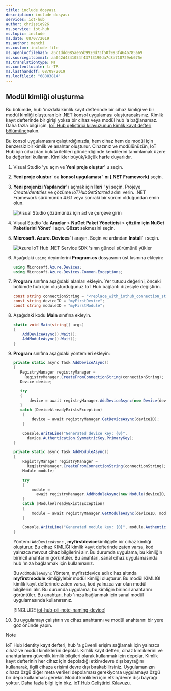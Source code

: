 ```yaml
---
title: include dosyası
description: include dosyası
services: iot-hub
author: chrissie926
ms.service: iot-hub
ms.topic: include
ms.date: 08/07/2019
ms.author: menchi
ms.custom: include file
ms.openlocfilehash: a5c1ddd085ae65b9920d73f50f993f4646785a69
ms.sourcegitcommit: aa042d4341054f437f3190da7c8a718729eb675e
ms.translationtype: MT
ms.contentlocale: tr-TR
ms.lasthandoff: 08/09/2019
ms.locfileid: "68883814"
---
```

## <a name="create-a-module-identity"></a>Modül kimliği oluşturma

Bu bölümde, hub 'ınızdaki kimlik kayıt defterinde bir cihaz kimliği ve bir modül kimliği oluşturan bir .NET konsol uygulaması oluşturacaksınız. Kimlik kayıt defterinde bir girişi yoksa bir cihaz veya modül hub 'a bağlanamaz. Daha fazla bilgi için, [IoT Hub geliştirici kılavuzunun kimlik kayıt defteri bölümüne](../articles/iot-hub/iot-hub-devguide-identity-registry.md)bakın.

Bu konsol uygulamasını çalıştırdığınızda, hem cihaz hem de modül için benzersiz bir kimlik ve anahtar oluşturur. Cihazınız ve modülünüzün, IoT Hub için cihazdan buluta iletileri gönderdiğinde kendilerini tanımlamak üzere bu değerleri kullanın. Kimlikler büyük/küçük harfe duyarlıdır.

1. Visual Studio 'yu açın ve **Yeni proje oluştur**' u seçin.

1. **Yeni proje oluştur**' da **konsol uygulaması ' nı (.NET Framework)** seçin.

1. **Yeni projenizi Yapılandır**' ı açmak için **İleri ' yi** seçin. Projeye *CreateIdentities* ve çözüme *IoTHubGetStarted* adını verin. .NET Framework sürümünün 4.6.1 veya sonraki bir sürüm olduğundan emin olun.

    ![Visual Studio çözümünüz için ad ve çerçeve girin](./media/iot-hub-get-started-create-module-identity-csharp/configure-createidentities-project.png)

1. Visual Studio 'da **Araçlar** > **NuGet Paket Yöneticisi** > **çözüm için NuGet Paketlerini Yönet**' i açın. **Gözat** sekmesini seçin.

1. **Microsoft. Azure. Devices**' i arayın. Seçin ve ardından **Install**' ı seçin.

    ![Azure IoT Hub .NET Service SDK 'sının güncel sürümünü yükler](./media/iot-hub-get-started-create-module-identity-csharp/install-service-sdk.png)

1. Aşağıdaki `using` deyimlerini **Program.cs** dosyasının üst kısmına ekleyin:

   ```csharp
   using Microsoft.Azure.Devices;
   using Microsoft.Azure.Devices.Common.Exceptions;
   ```

1. **Program** sınıfına aşağıdaki alanları ekleyin. Yer tutucu değerini, önceki bölümde hub için oluşturduğunuz IoT Hub bağlantı dizesiyle değiştirin.

   ```csharp
   const string connectionString = "<replace_with_iothub_connection_string>";
   const string deviceID = "myFirstDevice";
   const string moduleID = "myFirstModule";
   ```

1. Aşağıdaki kodu **Main** sınıfına ekleyin.

   ```csharp
   static void Main(string[] args)
   {
       AddDeviceAsync().Wait();
       AddModuleAsync().Wait();
   }
   ```

1. **Program** sınıfına aşağıdaki yöntemleri ekleyin:

    ```csharp
    private static async Task AddDeviceAsync()
    {
       RegistryManager registryManager = 
         RegistryManager.CreateFromConnectionString(connectionString);
       Device device;

       try
       {
           device = await registryManager.AddDeviceAsync(new Device(deviceID));
       }
       catch (DeviceAlreadyExistsException)
        {
            device = await registryManager.GetDeviceAsync(deviceID);
        }

        Console.WriteLine("Generated device key: {0}", 
          device.Authentication.SymmetricKey.PrimaryKey);
    }

    private static async Task AddModuleAsync()
    {
        RegistryManager registryManager = 
          RegistryManager.CreateFromConnectionString(connectionString);
        Module module;

        try
        {
            module = 
              await registryManager.AddModuleAsync(new Module(deviceID, moduleID));
        }
        catch (ModuleAlreadyExistsException)
        {
            module = await registryManager.GetModuleAsync(deviceID, moduleID);
        }

        Console.WriteLine("Generated module key: {0}", module.Authentication.SymmetricKey.PrimaryKey);
    }
    ```

    Yöntemi `AddDeviceAsync` , **myfirstdevice**kimliğiyle bir cihaz kimliği oluşturur. Bu cihaz KIMLIĞI kimlik kayıt defterinde zaten varsa, kod yalnızca mevcut cihaz bilgilerini alır. Bu durumda uygulama, bu kimliğin birincil anahtarını görüntüler. Bu anahtarı, sanal cihaz uygulamasında hub 'ınıza bağlanmak için kullanırsınız.

    Bu `AddModuleAsync` Yöntem, myfirstdevice adlı cihaz altında **myfirstmodule** kimliğiylebir modül kimliği oluşturur. Bu modül KIMLIĞI kimlik kayıt defterinde zaten varsa, kod yalnızca var olan modül bilgilerini alır. Bu durumda uygulama, bu kimliğin birincil anahtarını görüntüler. Bu anahtarı, hub 'ınıza bağlanmak için sanal modül uygulamasında kullanırsınız.

   [!INCLUDE [iot-hub-pii-note-naming-device](iot-hub-pii-note-naming-device.md)]

1. Bu uygulamayı çalıştırın ve cihaz anahtarını ve modül anahtarını bir yere göz önünde yapın.

> [!NOTE]
> IoT Hub Identity kayıt defteri, hub 'a güvenli erişim sağlamak için yalnızca cihaz ve modül kimliklerini depolar. Kimlik kayıt defteri, cihaz kimliklerini ve anahtarlarını güvenlik kimlik bilgileri olarak kullanmak için depolar. Kimlik kayıt defterinin her cihaz için depoladığı etkin/devre dışı bayrağını kullanarak, ilgili cihaza erişimi devre dışı bırakabilirsiniz. Uygulamanızın cihaza özgü diğer meta verileri depolaması gerekiyorsa uygulamaya özgü bir depo kullanması gerekir. Modül kimlikleri için etkin/devre dışı bayrağı yoktur. Daha fazla bilgi için bkz. [IoT Hub Geliştirici Kılavuzu](../articles/iot-hub/iot-hub-devguide-identity-registry.md).
